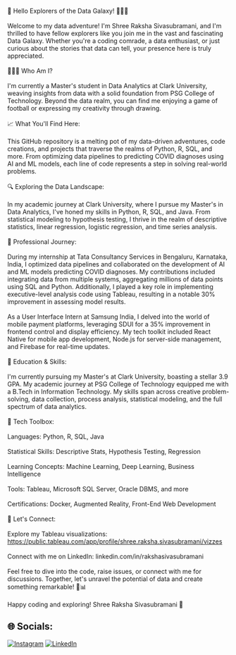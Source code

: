 🚀 Hello Explorers of the Data Galaxy! 🌌👋🏾<br><br>Welcome to my data adventure! I'm Shree Raksha Sivasubramani, and I'm thrilled to have fellow explorers like you join me in the vast and fascinating Data Galaxy. Whether you're a coding comrade, a data enthusiast, or just curious about the stories that data can tell, your presence here is truly appreciated.<br><br>👩🏾‍💻 Who Am I?<br><br>I'm currently a Master's student in Data Analytics at Clark University, weaving insights from data with a solid foundation from PSG College of Technology. Beyond the data realm, you can find me enjoying a game of football or expressing my creativity through drawing.<br><br>📈 What You'll Find Here:<br><br>This GitHub repository is a melting pot of my data-driven adventures, code creations, and projects that traverse the realms of Python, R, SQL, and more. From optimizing data pipelines to predicting COVID diagnoses using AI and ML models, each line of code represents a step in solving real-world problems.<br><br>🔍 Exploring the Data Landscape:<br><br>In my academic journey at Clark University, where I pursue my Master's in Data Analytics, I've honed my skills in Python, R, SQL, and Java. From statistical modeling to hypothesis testing, I thrive in the realm of descriptive statistics, linear regression, logistic regression, and time series analysis.<br><br>💼 Professional Journey:<br><br>During my internship at Tata Consultancy Services in Bengaluru, Karnataka, India, I optimized data pipelines and collaborated on the development of AI and ML models predicting COVID diagnoses. My contributions included integrating data from multiple systems, aggregating millions of data points using SQL and Python. Additionally, I played a key role in implementing executive-level analysis code using Tableau, resulting in a notable 30% improvement in assessing model results.<br><br>As a User Interface Intern at Samsung India, I delved into the world of mobile payment platforms, leveraging SDUI for a 35% improvement in frontend control and display efficiency. My tech toolkit included React Native for mobile app development, Node.js for server-side management, and Firebase for real-time updates.<br><br>🚀 Education & Skills:<br><br>I'm currently pursuing my Master's at Clark University, boasting a stellar 3.9 GPA. My academic journey at PSG College of Technology equipped me with a B.Tech in Information Technology. My skills span across creative problem-solving, data collection, process analysis, statistical modeling, and the full spectrum of data analytics.<br><br>🧰 Tech Toolbox:<br><br>Languages: Python, R, SQL, Java<br><br>Statistical Skills: Descriptive Stats, Hypothesis Testing, Regression<br><br>Learning Concepts: Machine Learning, Deep Learning, Business Intelligence<br><br>Tools: Tableau, Microsoft SQL Server, Oracle DBMS, and more<br><br>Certifications: Docker, Augmented Reality, Front-End Web Development<br><br>📱 Let's Connect:<br><br>Explore my Tableau visualizations: https://public.tableau.com/app/profile/shree.raksha.sivasubramani/vizzes<br><br>Connect with me on LinkedIn: linkedin.com/in/rakshasivasubramani<br><br>Feel free to dive into the code, raise issues, or connect with me for discussions. Together, let's unravel the potential of data and create something remarkable! 🚀📊<br><br>Happy coding and exploring! Shree Raksha Sivasubramani 🌟


## 🌐 Socials:
[![Instagram](https://img.shields.io/badge/Instagram-%23E4405F.svg?logo=Instagram&logoColor=white)](https://instagram.com/Rakshu2141) [![LinkedIn](https://img.shields.io/badge/LinkedIn-%230077B5.svg?logo=linkedin&logoColor=white)](https://linkedin.com/in/linkedin.com/in/rakshasivasubramani) 

<!-- Proudly created with GPRM ( https://gprm.itsvg.in ) -->
